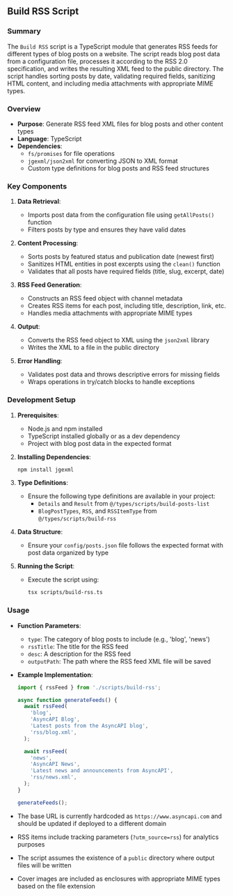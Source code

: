 ## Build RSS Script

### Summary

The `Build RSS` script is a TypeScript module that generates RSS feeds for different types of blog posts on a website. The script reads blog post data from a configuration file, processes it according to the RSS 2.0 specification, and writes the resulting XML feed to the public directory. The script handles sorting posts by date, validating required fields, sanitizing HTML content, and including media attachments with appropriate MIME types.

### Overview

- **Purpose**: Generate RSS feed XML files for blog posts and other content types
- **Language**: TypeScript
- **Dependencies**:
  - `fs/promises` for file operations
  - `jgexml/json2xml` for converting JSON to XML format
  - Custom type definitions for blog posts and RSS feed structures

### Key Components

1. **Data Retrieval**:

   - Imports post data from the configuration file using `getAllPosts()` function
   - Filters posts by type and ensures they have valid dates

2. **Content Processing**:

   - Sorts posts by featured status and publication date (newest first)
   - Sanitizes HTML entities in post excerpts using the `clean()` function
   - Validates that all posts have required fields (title, slug, excerpt, date)

3. **RSS Feed Generation**:

   - Constructs an RSS feed object with channel metadata
   - Creates RSS items for each post, including title, description, link, etc.
   - Handles media attachments with appropriate MIME types

4. **Output**:

   - Converts the RSS feed object to XML using the `json2xml` library
   - Writes the XML to a file in the public directory

5. **Error Handling**:
   - Validates post data and throws descriptive errors for missing fields
   - Wraps operations in try/catch blocks to handle exceptions

### Development Setup

1. **Prerequisites**:

   - Node.js and npm installed
   - TypeScript installed globally or as a dev dependency
   - Project with blog post data in the expected format

2. **Installing Dependencies**:

   ```bash
   npm install jgexml
   ```

3. **Type Definitions**:

   - Ensure the following type definitions are available in your project:
     - `Details` and `Result` from `@/types/scripts/build-posts-list`
     - `BlogPostTypes`, `RSS`, and `RSSItemType` from `@/types/scripts/build-rss`

4. **Data Structure**:

   - Ensure your `config/posts.json` file follows the expected format with post data organized by type

5. **Running the Script**:
   - Execute the script using:
     ```bash
     tsx scripts/build-rss.ts
     ```

### Usage

- **Function Parameters**:

  - `type`: The category of blog posts to include (e.g., 'blog', 'news')
  - `rssTitle`: The title for the RSS feed
  - `desc`: A description for the RSS feed
  - `outputPath`: The path where the RSS feed XML file will be saved

- **Example Implementation**:

  ```typescript
  import { rssFeed } from './scripts/build-rss';

  async function generateFeeds() {
    await rssFeed(
      'blog',
      'AsyncAPI Blog',
      'Latest posts from the AsyncAPI blog',
      'rss/blog.xml',
    );

    await rssFeed(
      'news',
      'AsyncAPI News',
      'Latest news and announcements from AsyncAPI',
      'rss/news.xml',
    );
  }

  generateFeeds();
  ```

- The base URL is currently hardcoded as `https://www.asyncapi.com` and should be updated if deployed to a different domain
- RSS items include tracking parameters (`?utm_source=rss`) for analytics purposes
- The script assumes the existence of a `public` directory where output files will be written
- Cover images are included as enclosures with appropriate MIME types based on the file extension

